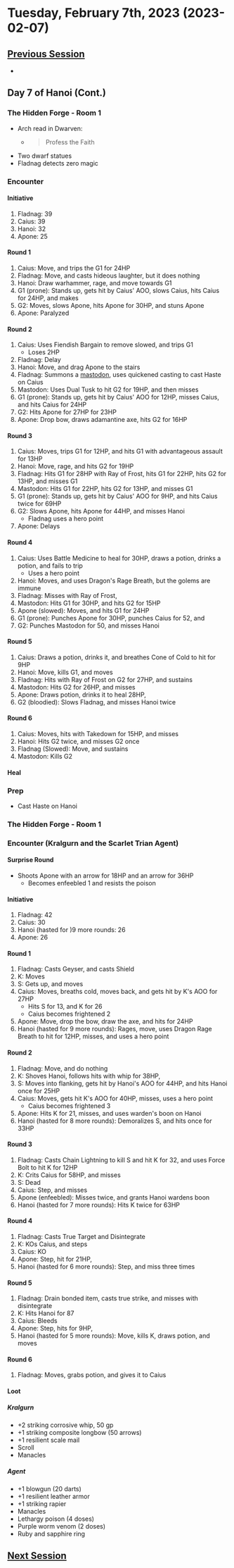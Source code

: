 # Tuesday, February 7th, 2023 (2023-02-07)

## [Previous Session](./2023-01-31.md)

-

## Day 7 of Hanoi (Cont.)

### The Hidden Forge - Room 1

- Arch read in Dwarven:
  - > Profess the Faith
- Two dwarf statues
- Fladnag detects zero magic

### Encounter

#### Initiative

1. Fladnag: 39
1. Caius: 39
1. Hanoi: 32
1. Apone: 25

#### Round 1

1. Caius: Move, and trips the G1 for 24HP
1. Fladnag: Move, and casts hideous laughter, but it does nothing
1. Hanoi: Draw warhammer, rage, and move towards G1
1. G1 (prone): Stands up, gets hit by Caius' AOO, slows Caius, hits Caius for 24HP, and makes
1. G2: Moves, slows Apone, hits Apone for 30HP, and stuns Apone
1. Apone: Paralyzed

#### Round 2

1. Caius: Uses Fiendish Bargain to remove slowed, and trips G1
   - Loses 2HP
1. Fladnag: Delay
1. Hanoi: Move, and drag Apone to the stairs
1. Fladnag: Summons a [mastodon](https://2e.aonprd.com/Monsters.aspx?ID=668), uses quickened casting to cast Haste on Caius
1. Mastodon: Uses Dual Tusk to hit G2 for 19HP, and then misses
1. G1 (prone): Stands up, gets hit by Caius' AOO for 12HP, misses Caius, and hits Caius for 24HP
1. G2: Hits Apone for 27HP for 23HP
1. Apone: Drop bow, draws adamantine axe, hits G2 for 16HP

#### Round 3

1. Caius: Moves, trips G1 for 12HP, and hits G1 with advantageous assault for 13HP
1. Hanoi: Move, rage, and hits G2 for 19HP
1. Fladnag: Hits G1 for 28HP with Ray of Frost, hits G1 for 22HP, hits G2 for 13HP, and misses G1
1. Mastodon: Hits G1 for 22HP, hits G2 for 13HP, and misses G1
1. G1 (prone): Stands up, gets hit by Caius' AOO for 9HP, and hits Caius twice for 69HP
1. G2: Slows Apone, hits Apone for 44HP, and misses Hanoi
   - Fladnag uses a hero point
1. Apone: Delays

#### Round 4

1. Caius: Uses Battle Medicine to heal for 30HP, draws a potion, drinks a potion, and fails to trip
   - Uses a hero point
1. Hanoi: Moves, and uses Dragon's Rage Breath, but the golems are immune
1. Fladnag: Misses with Ray of Frost,
1. Mastodon: Hits G1 for 30HP, and hits G2 for 15HP
1. Apone (slowed): Moves, and hits G1 for 24HP
1. G1 (prone): Punches Apone for 30HP, punches Caius for 52, and
1. G2: Punches Mastodon for 50, and misses Hanoi

#### Round 5

1. Caius: Draws a potion, drinks it, and breathes Cone of Cold to hit for 9HP
1. Hanoi: Move, kills G1, and moves
1. Fladnag: Hits with Ray of Frost on G2 for 27HP, and sustains
1. Mastodon: Hits G2 for 26HP, and misses
1. Apone: Draws potion, drinks it to heal 28HP,
1. G2 (bloodied): Slows Fladnag, and misses Hanoi twice

#### Round 6

1. Caius: Moves, hits with Takedown for 15HP, and misses
1. Hanoi: Hits G2 twice, and misses G2 once
1. Fladnag (Slowed): Move, and sustains
1. Mastodon: Kills G2

#### Heal

### Prep

- Cast Haste on Hanoi

### The Hidden Forge - Room 1

### Encounter (Kralgurn and the Scarlet Trian Agent)

#### Surprise Round

- Shoots Apone with an arrow for 18HP and an arrow for 36HP
  - Becomes enfeebled 1 and resists the poison

#### Initiative

1. Fladnag: 42
1. Caius: 30
1. Hanoi (hasted for )9 more rounds: 26
1. Apone: 26

#### Round 1

1. Fladnag: Casts Geyser, and casts Shield
1. K: Moves
1. S: Gets up, and moves
1. Caius: Moves, breaths cold, moves back, and gets hit by K's AOO for 27HP
   - Hits S for 13, and K for 26
   - Caius becomes frightened 2
1. Apone: Move, drop the bow, draw the axe, and hits for 24HP
1. Hanoi (hasted for 9 more rounds): Rages, move, uses Dragon Rage Breath to hit for 12HP, misses, and uses a hero point

#### Round 2

1. Fladnag: Move, and do nothing
1. K: Shoves Hanoi, follows hits with whip for 38HP,
1. S: Moves into flanking, gets hit by Hanoi's AOO for 44HP, and hits Hanoi once for 25HP
1. Caius: Moves, gets hit K's AOO for 40HP, misses, uses a hero point
   - Caius becomes frightened 3
1. Apone: Hits K for 21, misses, and uses warden's boon on Hanoi
1. Hanoi (hasted for 8 more rounds): Demoralizes S, and hits once for 33HP

#### Round 3

1. Fladnag: Casts Chain Lightning to kill S and hit K for 32, and uses Force Bolt to hit K for 12HP
1. K: Crits Caius for 58HP, and misses
1. S: Dead
1. Caius: Step, and misses
1. Apone (enfeebled): Misses twice, and grants Hanoi wardens boon
1. Hanoi (hasted for 7 more rounds): Hits K twice for 63HP

#### Round 4

1. Fladnag: Casts True Target and Disintegrate
1. K: KOs Caius, and steps
1. Caius: KO
1. Apone: Step, hit for 21HP,
1. Hanoi (hasted for 6 more rounds): Step, and miss three times

#### Round 5

1. Fladnag: Drain bonded item, casts true strike, and misses with disintegrate
1. K: Hits Hanoi for 87
1. Caius: Bleeds
1. Apone: Step, hits for 9HP,
1. Hanoi (hasted for 5 more rounds): Move, kills K, draws potion, and moves

#### Round 6

1. Fladnag: Moves, grabs potion, and gives it to Caius

#### Loot

##### Kralgurn

- +2 striking corrosive whip, 50 gp
- +1 striking composite longbow (50 arrows)
- +1 resilient scale mail
- Scroll
- Manacles

##### Agent

- +1 blowgun (20 darts)
- +1 resilient leather armor
- +1 striking rapier
- Manacles
- Lethargy poison (4 doses)
- Purple worm venom (2 doses)
- Ruby and sapphire ring

## [Next Session](./2023-02-28.md)
